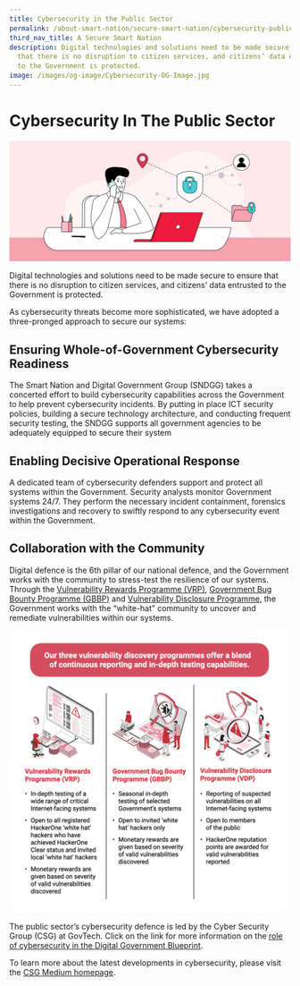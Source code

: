 ```yaml
---
title: Cybersecurity in the Public Sector
permalink: /about-smart-nation/secure-smart-nation/cybersecurity-public-sector
third_nav_title: A Secure Smart Nation
description: Digital technologies and solutions need to be made secure to ensure
  that there is no disruption to citizen services, and citizens’ data entrusted
  to the Government is protected.
image: /images/og-image/Cybersecurity-OG-Image.jpg
---
```


# Cybersecurity In The Public Sector
![Cybersecurity](/images/abt-smart-nation/cybersecurity.png)

Digital technologies and solutions need to be made secure to ensure that there is no disruption to citizen services, and citizens’ data entrusted to the Government is protected.

As cybersecurity threats become more sophisticated, we have adopted a three-pronged approach to secure our systems:
 
## Ensuring Whole-of-Government Cybersecurity Readiness

The Smart Nation and Digital Government Group (SNDGG) takes a concerted effort to build cybersecurity capabilities across the Government to help prevent cybersecurity incidents. By putting in place ICT security policies, building a secure technology architecture, and conducting frequent security testing, the SNDGG supports all government agencies to be adequately equipped to secure their system
 
## Enabling Decisive Operational Response

A dedicated team of cybersecurity defenders support and protect all systems within the Government. Security analysts monitor Government systems 24/7. They perform the necessary incident containment, forensics investigations and recovery to swiftly respond to any cybersecurity event within the Government.

## Collaboration with the Community

Digital defence is the 6th pillar of our national defence, and the Government works with the community to stress-test the resilience of our systems. Through the <a href="https://www.tech.gov.sg/media/media-releases/2021-08-31-new-vulnerability-rewards-programme" target="_blank">Vulnerability Rewards Programme (VRP)</a>,  <a href="https://www.tech.gov.sg/media/media-releases/third-govt-bug-bounty-programme-offers-bonus-payouts-for-mobile-applications" target="_blank">Government Bug Bounty Programme (GBBP)</a> and <a href="https://www.tech.gov.sg/report_vulnerability" target="_blank">Vulnerability Disclosure Programme</a>, the Government works with the “white-hat” community to uncover and remediate vulnerabilities within our systems.

![Vulnerability Discovery Programmes](/images/abt-smart-nation/Vulnerability_Discovery_Programmes.jpg)

The public sector’s cybersecurity defence is led by the Cyber Security Group (CSG) at GovTech. Click on the link for more information on the <a href="https://www.tech.gov.sg/digital-government-blueprint/" >role of cybersecurity in the Digital Government Blueprint</a>.

To learn more about the latest developments in cybersecurity, please visit the <a href="https://medium.com/csg-govtech" target="_blank">CSG Medium homepage</a>.